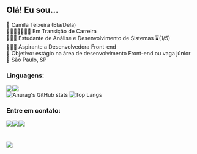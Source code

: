 ## Olá! Eu sou...

👩 Camila Teixeira (Ela/Dela)<br>
👩🏽‍🔬🔁👩🏽‍💻 Em Transição de Carreira<br>
👩🏽‍🎓 Estudante de Análise e Desenvolvimento de Sistemas ⌛(1/5)<br>
👩🏽‍🚀 Aspirante a Desenvolvedora Front-end<br>
🎯 Objetivo: estágio na área de desenvolvimento Front-end ou vaga júnior<br>
📍 São Paulo, SP<br>

### Linguagens:
<img src="https://img.shields.io/badge/HTML5-E34F26?style=for-the-badge&logo=html5&logoColor=white"><img src="https://img.shields.io/badge/CSS3-1572B6?style=for-the-badge&logo=css3&logoColor=white"><br>
![Anurag's GitHub stats](https://github-readme-stats.vercel.app/api?username=camilaaptt&show_icons=true&theme=jolly)
![Top Langs](https://github-readme-stats.vercel.app/api/top-langs/?username=camilaaptt&layout=compact&langs_count=16&theme=jolly)
 ### Entre em contato:
<a href="https://www.linkedin.com/in/camila-teixeira-05826a132/"><img src="https://img.shields.io/badge/LinkedIn-0077B5?style=for-the-badge&logo=linkedin&logoColor=white"><a href="mailto:camilaaptt@gmail.com"><img src="https://img.shields.io/badge/Gmail-D14836?style=for-the-badge&logo=gmail&logoColor=white"><a href="https://www.instagram.com/camilatvrs/"><img src="https://img.shields.io/badge/Instagram-E4405F?style=for-the-badge&logo=instagram&logoColor=white"><br>
#
<img src="http://ForTheBadge.com/images/badges/built-with-love.svg">






